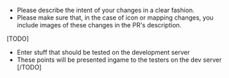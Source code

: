 * Please describe the intent of your changes in a clear fashion.
* Please make sure that, in the case of icon or mapping changes, you include images of these changes in the PR's description.

[TODO]
- Enter stuff that should be tested on the development server
- These points will be presented ingame to the testers on the dev server
[/TODO]